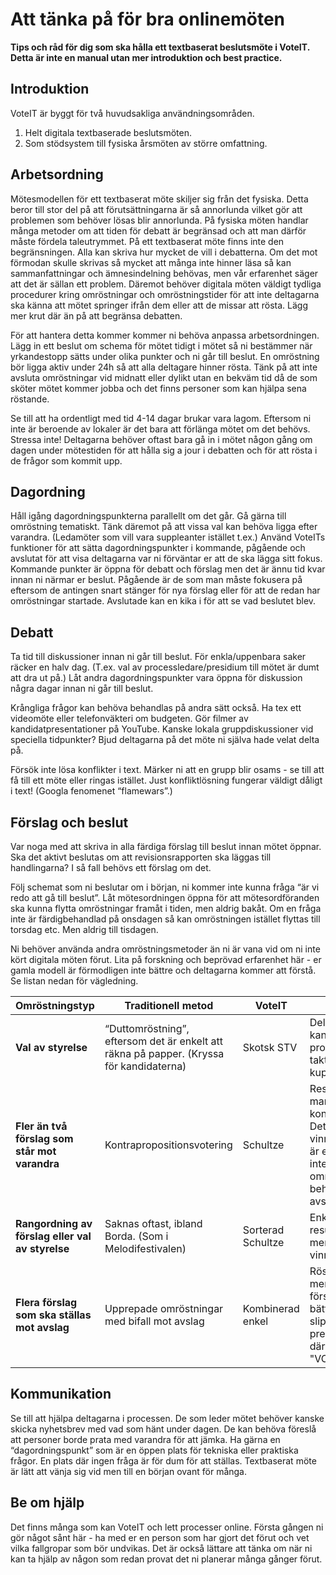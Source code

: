 # Att tänka på för bra onlinemöten
**Tips och råd för dig som ska hålla ett textbaserat beslutsmöte i VoteIT. Detta är inte en manual utan mer introduktion och best practice.**

## Introduktion
VoteIT är byggt för två huvudsakliga användningsområden.

1. Helt digitala textbaserade beslutsmöten.
2. Som stödsystem till fysiska årsmöten av större omfattning.

## Arbetsordning
Mötesmodellen för ett textbaserat möte skiljer sig från det fysiska. Detta beror till stor del på att förutsättningarna är så annorlunda vilket gör att problemen som behöver lösas blir annorlunda. På fysiska möten handlar många metoder om att tiden för debatt är begränsad och att man därför måste fördela taleutrymmet. På ett textbaserat möte finns inte den begränsningen. Alla kan skriva hur mycket de vill i debatterna. Om det mot förmodan skulle skrivas så mycket att många inte hinner läsa så kan sammanfattningar och ämnesindelning behövas, men vår erfarenhet säger att det är sällan ett problem. Däremot behöver digitala möten väldigt tydliga procedurer kring omröstningar och omröstningstider för att inte deltagarna ska känna att mötet springer ifrån dem eller att de missar att rösta. Lägg mer krut där än på att begränsa debatten.

För att hantera detta kommer kommer ni behöva anpassa arbetsordningen. Lägg in ett beslut om schema för mötet tidigt i mötet så ni bestämmer när yrkandestopp sätts under olika punkter och ni går till beslut. En omröstning bör ligga aktiv under 24h så att alla deltagare hinner rösta. Tänk på att inte avsluta omröstningar vid midnatt eller dylikt utan en bekväm tid då de som sköter mötet kommer jobba och det finns personer som kan hjälpa sena röstande.

Se till att ha ordentligt med tid 4-14 dagar brukar vara lagom. Eftersom ni inte är beroende av lokaler är det bara att förlänga mötet om det behövs. Stressa inte! Deltagarna behöver oftast bara gå in i mötet någon gång om dagen under mötestiden för att hålla sig a jour i debatten och för att rösta i de frågor som kommit upp. 

## Dagordning
Håll igång dagordningspunkterna parallellt om det går. Gå gärna till omröstning tematiskt. Tänk däremot på att vissa val kan behöva ligga efter varandra. (Ledamöter som vill vara suppleanter istället t.ex.) Använd VoteITs funktioner för att sätta dagordningspunkter i kommande, pågående och avslutat för att visa deltagarna var ni förväntar er att de ska lägga sitt fokus. Kommande punkter är öppna för debatt och förslag men det är ännu tid kvar innan ni närmar er beslut. Pågående är de som man måste fokusera på eftersom de antingen snart stänger för nya förslag eller för att de redan har omröstningar startade. Avslutade kan en kika i för att se vad beslutet blev.

## Debatt
Ta tid till diskussioner innan ni går till beslut. För enkla/uppenbara saker räcker en halv dag. (T.ex. val av processledare/presidium till mötet är dumt att dra ut på.) Låt andra dagordningspunkter vara öppna för diskussion några dagar innan ni går till beslut.

Krångliga frågor kan behöva behandlas på andra sätt också. Ha tex ett videomöte eller telefonväkteri om budgeten. Gör filmer av kandidatpresentationer på YouTube. Kanske lokala gruppdiskussioner vid speciella tidpunkter? Bjud deltagarna på det möte ni själva hade velat delta på.

Försök inte lösa konflikter i text. Märker ni att en grupp blir osams - se till att få till ett möte eller ringas istället. Just konfliktlösning fungerar väldigt dåligt i text! (Googla fenomenet “flamewars”.)

## Förslag och beslut
Var noga med att skriva in alla färdiga förslag till beslut innan mötet öppnar. Ska det aktivt beslutas om att revisionsrapporten ska läggas till handlingarna? I så fall behövs ett förslag om det.

Följ schemat som ni beslutar om i början, ni kommer inte kunna fråga “är vi redo att gå till beslut”. Låt mötesordningen öppna för att mötesordföranden ska kunna flytta omröstningar framåt i tiden, men aldrig bakåt. Om en fråga inte är färdigbehandlad på onsdagen så kan omröstningen istället flyttas till torsdag etc. Men aldrig till tisdagen.

Ni behöver använda andra omröstningsmetoder än ni är vana vid om ni inte kört digitala möten förut. Lita på forskning och beprövad erfarenhet här - er gamla modell är förmodligen inte bättre och deltagarna kommer att förstå. Se listan nedan för vägledning.

| Omröstningstyp                                   | Traditionell metod | VoteIT | Fördelar |
| ------------------------------------------------ | ------------------ | ------ | -------- |
| **Val av styrelse**                              | “Duttomröstning”, eftersom det är enkelt att räkna på papper. (Kryssa för kandidaterna) | Skotsk STV | Deltagarna rangordnar kandidater, och resultatet blir proportionellt. Svårare att taktikrösta och därmed kuppa. |
| **Fler än två förslag som står mot varandra**    | Kontrapropositionsvotering | Schultze | Resultatet kan inte manipuleras genom ordning i kontrapropositionsvoteringar. Det förslag flest vill ha vinner. En röstomgång som är enkel att genomföra. Glöm inte att lägga till “avslag” i omröstningen så ni inte behöver ställa vinnaren mot avslag efteråt. |
| **Rangordning av förslag eller val av styrelse** | Saknas oftast, ibland Borda. (Som i Melodifestivalen) | Sorterad Schultze | Enkelt att rösta och snabbt resultat. (Icke proportionellt men med Condorcet-vinnare.) |
| **Flera förslag som ska ställas mot avslag**     | Upprepade omröstningar med bifall mot avslag | Kombinerad enkel | Rösterna räknas likadant, men den som röstar ser alla förslag samtidigt och får bättre överblick. Dessutom slipper ni oklarheter i presidiets bedömning och därpå tidsödande "VOTERING!". |

## Kommunikation
Se till att hjälpa deltagarna i processen. De som leder mötet behöver kanske skicka nyhetsbrev med vad som hänt under dagen. De kan behöva föreslå att personer borde prata med varandra för att jämka. Ha gärna en “dagordningspunkt” som är en öppen plats för tekniska eller praktiska frågor. En plats där ingen fråga är för dum för att ställas. Textbaserat möte är lätt att vänja sig vid men till en början ovant för många.

## Be om hjälp
Det finns många som kan VoteIT och lett processer online. Första gången ni gör något sånt här - ha med er en person som har gjort det förut och vet vilka fallgropar som bör undvikas. Det är också lättare att tänka om när ni kan ta hjälp av någon som redan provat det ni planerar många gånger förut. 